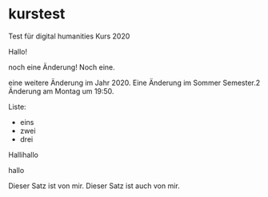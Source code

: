 ﻿# kurstest
Test für digital humanities Kurs 2020

Hallo!

noch eine Änderung! Noch eine.

eine weitere Änderung im Jahr 2020.
Eine Änderung im Sommer Semester.2
Änderung am Montag um 19:50.

Liste:

- eins
- zwei
- drei

Hallihallo

hallo






Dieser Satz ist von mir. Dieser Satz ist auch von mir.